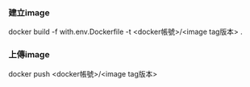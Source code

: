 ### 建立image
docker build -f with.env.Dockerfile -t <docker帳號>/<image tag版本> .
### 上傳image
docker push <docker帳號>/<image tag版本>
